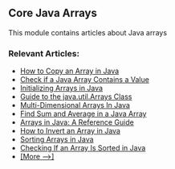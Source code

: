 ## Core Java Arrays

This module contains articles about Java arrays

### Relevant Articles: 
- [How to Copy an Array in Java](https://www.baeldung.com/java-array-copy)
- [Check if a Java Array Contains a Value](https://www.baeldung.com/java-array-contains-value)
- [Initializing Arrays in Java](https://www.baeldung.com/java-initialize-array)
- [Guide to the java.util.Arrays Class](https://www.baeldung.com/java-util-arrays)
- [Multi-Dimensional Arrays In Java](https://www.baeldung.com/java-jagged-arrays)
- [Find Sum and Average in a Java Array](https://www.baeldung.com/java-array-sum-average)
- [Arrays in Java: A Reference Guide](https://www.baeldung.com/java-arrays-guide)
- [How to Invert an Array in Java](https://www.baeldung.com/java-invert-array)
- [Sorting Arrays in Java](https://www.baeldung.com/java-sorting-arrays)
- [Checking If an Array Is Sorted in Java](https://www.baeldung.com/java-check-sorted-array)
- [[More -->]](/core-java-modules/core-java-arrays-2)
